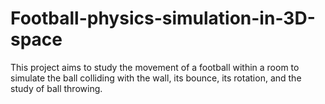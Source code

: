 # Football-physics-simulation-in-3D-space
This project aims to study the movement of a football within a room to simulate the ball colliding with the wall, its bounce, its rotation, and the study of ball throwing.
